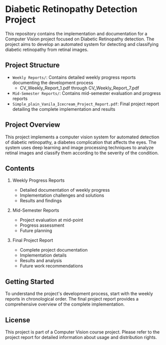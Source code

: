 # Diabetic Retinopathy Detection Project

This repository contains the implementation and documentation for a Computer Vision project focused on Diabetic Retinopathy detection. The project aims to develop an automated system for detecting and classifying diabetic retinopathy from retinal images.

## Project Structure

- `Weekly Reports/`: Contains detailed weekly progress reports documenting the development process
  - CV_Weekly_Report_1.pdf through CV_Weekly_Report_7.pdf
- `Mid-Semester Reports/`: Contains mid-semester evaluation and progress reports
- `Simple_plain_Vanila_Icecream_Project_Report.pdf`: Final project report detailing the complete implementation and results

## Project Overview

This project implements a computer vision system for automated detection of diabetic retinopathy, a diabetes complication that affects the eyes. The system uses deep learning and image processing techniques to analyze retinal images and classify them according to the severity of the condition.

## Contents

1. Weekly Progress Reports
   - Detailed documentation of weekly progress
   - Implementation challenges and solutions
   - Results and findings

2. Mid-Semester Reports
   - Project evaluation at mid-point
   - Progress assessment
   - Future planning

3. Final Project Report
   - Complete project documentation
   - Implementation details
   - Results and analysis
   - Future work recommendations

## Getting Started

To understand the project's development process, start with the weekly reports in chronological order. The final project report provides a comprehensive overview of the complete implementation.

## License

This project is part of a Computer Vision course project. Please refer to the project report for detailed information about usage and distribution rights.